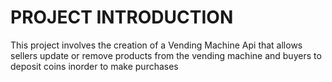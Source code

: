 # PROJECT INTRODUCTION
<p>This project involves the creation of a Vending Machine Api that allows sellers update or  remove products from the vending machine and buyers to deposit coins inorder to make purchases</p>